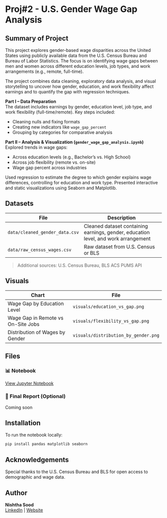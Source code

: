 # Proj#2 - U.S. Gender Wage Gap Analysis

## Summary of Project

This project explores gender-based wage disparities across the United States using publicly available data from the U.S. Census Bureau and Bureau of Labor Statistics. The focus is on identifying wage gaps between men and women across different education levels, job types, and work arrangements (e.g., remote, full-time).

The project combines data cleaning, exploratory data analysis, and visual storytelling to uncover how gender, education, and work flexibility affect earnings and to quantify the gap with regression techniques.

**Part I – Data Preparation**  
The dataset includes earnings by gender, education level, job type, and work flexibility (full-time/remote). Key steps included:
- Cleaning nulls and fixing formats
- Creating new indicators like `wage_gap_percent`
- Grouping by categories for comparative analysis

**Part II – Analysis & Visualization (`gender_wage_gap_analysis.ipynb`)**  
Explored trends in wage gaps:
- Across education levels (e.g., Bachelor’s vs. High School)
- Across job flexibility (remote vs. on-site)
- Wage gap percent across industries

Used regression to estimate the degree to which gender explains wage differences, controlling for education and work type. Presented interactive and static visualizations using Seaborn and Matplotlib.

## Datasets

| File | Description |
|------|-------------|
| `data/cleaned_gender_data.csv` | Cleaned dataset containing earnings, gender, education level, and work arrangement |
| `data/raw_census_wages.csv` | Raw dataset from U.S. Census or BLS |

> Additional sources: U.S. Census Bureau, BLS ACS PUMS API

## Visuals

| Chart | File |
|-------|------|
| Wage Gap by Education Level | `visuals/education_vs_gap.png` |
| Wage Gap in Remote vs On-Site Jobs | `visuals/flexibility_vs_gap.png` |
| Distribution of Wages by Gender | `visuals/distribution_by_gender.png` |

## Files

### 📊 Notebook
[View Jupyter Notebook](gender_wage_gap_analysis.ipynb)

### 📄 Final Report (Optional)
Coming soon

## Installation
To run the notebook locally:
```bash
pip install pandas matplotlib seaborn
```

## Acknowledgements
Special thanks to the U.S. Census Bureau and BLS for open access to demographic and wage data.

## Author
**Nishtha Sood**  
[LinkedIn](https://linkedin.com/in/nishtha-sood) | [Website](https://nishtha-sood.github.io)
